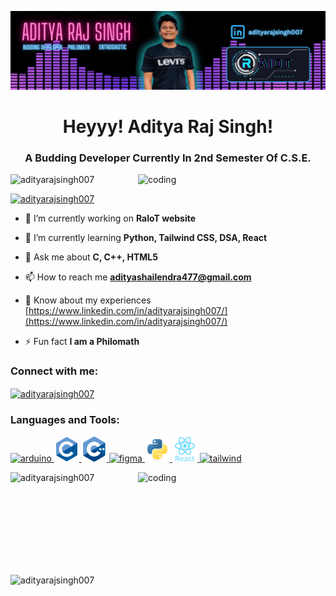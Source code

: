 ![logo](https://github.com/AdityaRajSingh007/AdityaRajSingh007/blob/main/Aditya%20Raj%20Singh%20Banner.gif)
<h1 align="center">Heyyy! Aditya Raj Singh!</h1>
<h3 align="center">A Budding Developer Currently In 2nd Semester Of C.S.E.</h3>
<img align="right" alt="coding" width="300" src="https://media3.giphy.com/media/qgQUggAC3Pfv687qPC/giphy.gif">

<p align="left"> <img src="https://komarev.com/ghpvc/?username=adityarajsingh007&label=Profile%20views&color=0e75b6&style=flat" alt="adityarajsingh007" /> </p>

<p align="left"> <a href="https://github.com/ryo-ma/github-profile-trophy"><img src="https://github-profile-trophy.vercel.app/?username=adityarajsingh007" alt="adityarajsingh007" /></a> </p>

- 🔭 I’m currently working on **RaIoT website**

- 🌱 I’m currently learning **Python, Tailwind CSS, DSA, React**

- 💬 Ask me about **C, C++, HTML5**

- 📫 How to reach me **adityashailendra477@gmail.com**

- 📄 Know about my experiences [https://www.linkedin.com/in/adityarajsingh007/](https://www.linkedin.com/in/adityarajsingh007/)

- ⚡ Fun fact **I am a Philomath**

<h3 align="left">Connect with me:</h3>
<p align="left">
<a href="https://linkedin.com/in/adityarajsingh007" target="blank"><img align="center" src="https://raw.githubusercontent.com/rahuldkjain/github-profile-readme-generator/master/src/images/icons/Social/linked-in-alt.svg" alt="adityarajsingh007" height="30" width="40" /></a>
</p>

<h3 align="left">Languages and Tools:</h3>
<p align="left"> <a href="https://www.arduino.cc/" target="_blank" rel="noreferrer"> <img src="https://cdn.worldvectorlogo.com/logos/arduino-1.svg" alt="arduino" width="40" height="40"/> </a> <a href="https://www.cprogramming.com/" target="_blank" rel="noreferrer"> <img src="https://raw.githubusercontent.com/devicons/devicon/master/icons/c/c-original.svg" alt="c" width="40" height="40"/> </a> <a href="https://www.w3schools.com/cpp/" target="_blank" rel="noreferrer"> <img src="https://raw.githubusercontent.com/devicons/devicon/master/icons/cplusplus/cplusplus-original.svg" alt="cplusplus" width="40" height="40"/> </a> <a href="https://www.figma.com/" target="_blank" rel="noreferrer"> <img src="https://www.vectorlogo.zone/logos/figma/figma-icon.svg" alt="figma" width="40" height="40"/> </a> <a href="https://www.python.org" target="_blank" rel="noreferrer"> <img src="https://raw.githubusercontent.com/devicons/devicon/master/icons/python/python-original.svg" alt="python" width="40" height="40"/> </a> <a href="https://reactjs.org/" target="_blank" rel="noreferrer"> <img src="https://raw.githubusercontent.com/devicons/devicon/master/icons/react/react-original-wordmark.svg" alt="react" width="40" height="40"/> </a> <a href="https://tailwindcss.com/" target="_blank" rel="noreferrer"> <img src="https://www.vectorlogo.zone/logos/tailwindcss/tailwindcss-icon.svg" alt="tailwind" width="40" height="40"/> </a> </p>


<img align="right" alt="coding" width="300" src="https://media0.giphy.com/media/Ibs7FxlQYG2DZed2wX/200w.gif?cid=82a1493bypko3sd9dotwqeftastzek2zvrn2p8kvp3lyfrbw&rid=200w.gif&ct=g">
<p>&nbsp;<img align="left" src="https://github-readme-stats.vercel.app/api?username=adityarajsingh007&show_icons=true&locale=en" alt="adityarajsingh007" /></p>
</br></br></br></br></br></br></br>
<p><img align="left" src="https://github-readme-streak-stats.herokuapp.com/?user=adityarajsingh007&" alt="adityarajsingh007" /></p>

